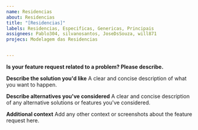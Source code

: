 ```yaml
---
name: Residencias
about: Residencias
title: "[Residencias]"
labels: Residencias, Especificas, Genericas, Principais
assignees: Pablo304, silvanosantos, JoseDsSouza, will871
projecs: Modelagem das Residencias


---
```


**Is your feature request related to a problem? Please describe.**


**Describe the solution you'd like**
A clear and concise description of what you want to happen.

**Describe alternatives you've considered**
A clear and concise description of any alternative solutions or features you've considered.

**Additional context**
Add any other context or screenshots about the feature request here.
